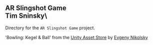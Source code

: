 **AR Slingshot Game**\
Tim Sninsky\
---
Directory for the `AR Slingshot Game` project.

'Bowling: Kegel & Ball' from the [Unity Asset Store](https://assetstore.unity.com/packages/3d/props/bowling-kegel-ball-67371) by [Evgeny Nikolsky](https://assetstore.unity.com/publishers/21782)
